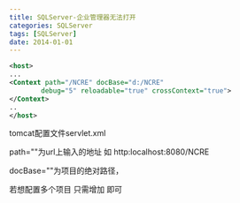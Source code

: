 ```yaml
---
title: SQLServer-企业管理器无法打开
categories: SQLServer
tags: [SQLServer]
date: 2014-01-01
---
```


```xml
<host>
...
<Context path="/NCRE" docBase="d:/NCRE"
        debug="5" reloadable="true" crossContext="true">
</Context>
..
</host>
```
tomcat配置文件servlet.xml

path=""为url上输入的地址 如 http:localhost:8080/NCRE

docBase=""为项目的绝对路径，

若想配置多个项目 只需增加 <Context></Context>即可



